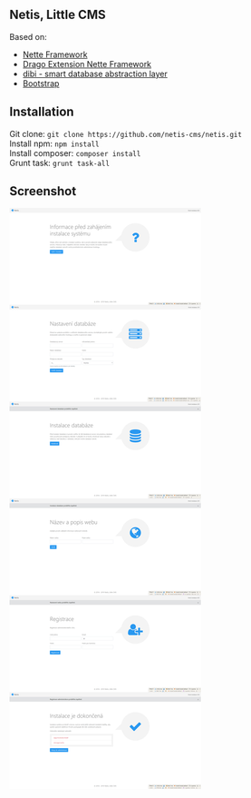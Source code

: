 ## Netis, Little CMS

Based on:
- [Nette Framework](https://github.com/nette/nette)
- [Drago Extension Nette Framework](https://github.com/drago-ex)
- [dibi - smart database abstraction layer](https://github.com/dg/dibi)
- [Bootstrap](https://github.com/twbs/bootstrap)

## Installation

Git clone:   ```git clone https://github.com/netis-cms/netis.git```  
Install npm: ```npm install```  
Install composer: ```composer install```  
Grunt task: ```grunt task-all```

## Screenshot

![Screenshot](https://raw.githubusercontent.com/netis-cms/netis/master/netis.png)
